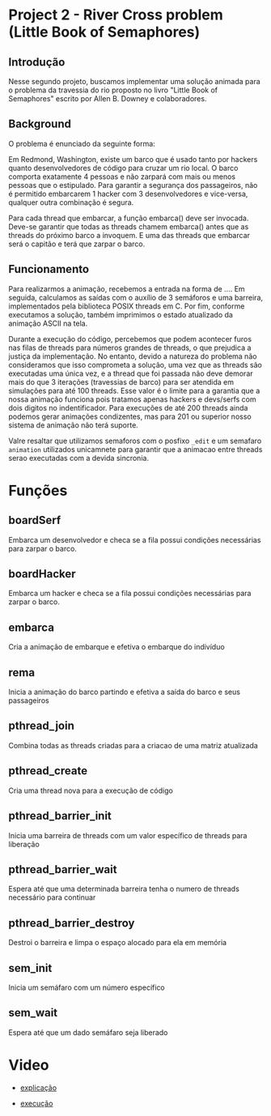 # Project 2 - River Cross problem (Little Book of Semaphores)

## Introdução
Nesse segundo projeto, buscamos implementar uma solução animada para o problema da travessia do rio proposto no livro "Little Book of Semaphores" escrito por Allen B. Downey e colaboradores.

## Background

O problema é enunciado da seguinte forma:

  Em Redmond, Washington, existe um barco que é usado tanto por hackers quanto desenvolvedores de código para cruzar um rio local. O barco comporta exatamente 4 pessoas e não zarpará com mais ou menos pessoas que o estipulado. Para garantir a segurança dos passageiros, não é permitido embarcarem 1 hacker com 3 desenvolvedores e vice-versa, qualquer outra combinação é segura.

  Para cada thread que embarcar, a função embarca() deve ser invocada. Deve-se garantir que todas as threads chamem embarca() antes que as threads do próximo barco a invoquem. E uma das threads que embarcar será o capitão e terá que zarpar o barco.

## Funcionamento
Para realizarmos a animação, recebemos a entrada na forma de .... Em seguida, calculamos as saídas com o auxílio de 3 semáforos e uma barreira, implementados pela biblioteca POSIX threads em C. Por fim, conforme executamos a solução, também imprimimos o estado atualizado da animação ASCII na tela.

Durante a execução do código, percebemos que podem acontecer furos nas filas de threads para números grandes de threads, o que prejudica a justiça da implementação. No entanto, devido a natureza do problema não consideramos que isso comprometa a solução, uma vez que as threads são executadas uma única vez, e a thread que foi passada não deve demorar mais do que 3 iterações (travessias de barco) para ser atendida em simulações para até 100 threads. Esse valor é o limite para a garantia que a nossa animação funciona pois tratamos apenas hackers e devs/serfs com dois digitos no indentificador. Para execuções de até 200 threads ainda podemos gerar animações condizentes, mas para 201 ou superior nosso sistema de animação não terá suporte.

Valre resaltar que utilizamos semaforos com o posfixo ```_edit``` e um semafaro ```animation``` utilizados unicamnete para garantir que a animacao entre threads serao executadas com a devida sincronia.

# Funções

## boardSerf
Embarca um desenvolvedor e checa se a fila possui condições necessárias para zarpar o barco.

## boardHacker
Embarca um hacker e checa se a fila possui condições necessárias para zarpar o barco.

## embarca
Cria a animação de embarque e efetiva o embarque do indivíduo

## rema
Inicia a animação do barco partindo e efetiva a saída do barco e seus passageiros

## pthread_join
Combina todas as threads criadas para a criacao de uma matriz atualizada

## pthread_create
Cria uma thread nova para a execução de código

## pthread_barrier_init
Inicia uma barreira de threads com um valor específico de threads para liberação

## pthread_barrier_wait
Espera até que uma determinada barreira tenha o numero de threads necessário para continuar

## pthread_barrier_destroy
Destroi o barreira e limpa o espaço alocado para ela em memória

## sem_init
Inicia um semáfaro com um número específico

## sem_wait
Espera até que um dado semáfaro seja liberado


# Video
- [explicação](https://drive.google.com/drive/folders/1vAKv2uwD-xqfCRlNaKOrllYlq93U5fj1?usp=sharing)

- [execução](https://drive.google.com/drive/folders/1QJMKKDDKMIjIMfZvqBZbji-djB2jtlVg?usp=sharing)
